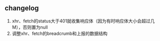 ## changelog
1. xhr、fetch的status大于401就收集响应体（因为有时响应体大小会超过几M），否则置为null
2. 调整xhr、fetch的breadcrumb和上报的数据结构

